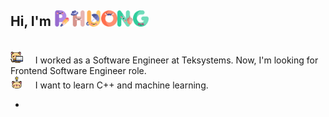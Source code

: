 ## Hi, I'm <img width="5%" src="./img/p.png" ><img width="5%" src="./img/h.png"><img width="5%" src="./img/u.png"><img width="5%" src="./img/o.png"><img width="5%" src="./img/n.png"><img width="5%" src="./img/g.png">

<br>
<img width="4%" src="./img/kitty.png" /> &nbsp; &nbsp; I worked as a Software Engineer at Teksystems. Now, I'm looking for Frontend Software Engineer role. <br>
<img width="4%" src="./img/idea.png" /> &nbsp; &nbsp; I want to learn C++ and machine learning. <br>

<!-- - 💼 I'm a Software Engineer at Teksystems
- 🔭 I’m working on React projects
- 🤔 I am going to learn C++, machine learning
- 😄 I like cute and comfy games, also escape rooms, horror games -->

- <!--
  **phuongv8/phuongv8** is a ✨ _special_ ✨ repository because its `README.md` (this file) appears on your GitHub profile.

Here are some ideas to get you started:

- 🔭 I’m currently working on ...
- 🌱 I’m currently learning ...
- 👯 I’m looking to collaborate on ...
- 🤔 I’m looking for help with ...
- 💬 Ask me about ...
- 📫 How to reach me: ...
- 😄 Pronouns: ...
- ⚡ Fun fact: ...
  -->
